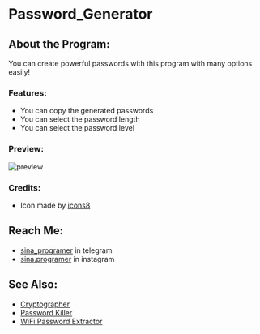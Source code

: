 # Password_Generator

## About the Program:
You can create powerful passwords with this program with many options easily!

### Features:
- You can copy the generated passwords
- You can select the password length
- You can select the password level

### Preview:
![preview](/Files/preview.png)

### Credits:
- Icon made by [icons8](https://icons8.com/)

## Reach Me:
- [sina_programer](https://t.me/sina_programer) in telegram
- [sina.programer](https://www.instagram.com/sina.programer) in instagram

## See Also:
- [Cryptographer](https://github.com/sina-programer/Cryptographer)
- [Password Killer](https://github.com/sina-programer/Password_Killer)
- [WiFi Password Extractor](https://github.com/sina-programer/WiFi_Password_Extractor)
